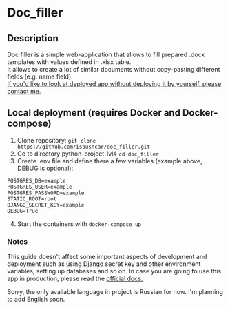 # Doc_filler
## Description
Doc filler is a simple web-application that allows to fill prepared .docx templates with values defined in .xlsx table.  
It allows to create a lot of similar documents without copy-pasting different fields (e.g. name field).  
[If you'd like to look at deployed app without deploying it by yourself, please contact me.](https://t.me/isbushcar)
## Local deployment (requires Docker and Docker-compose)
1. Clone repository: `git clone https://github.com/isbushcar/doc_filler.git`
2. Go to directory python-project-lvl4 `cd doc_filler`
3. Create .env file and define there a few variables (example above, DEBUG is optional):
```
POSTGRES_DB=example 
POSTGRES_USER=example
POSTGRES_PASSWORD=example
STATIC_ROOT=root
DJANGO_SECRET_KEY=example
DEBUG=True
```
4. Start the containers with `docker-compose up`
### Notes
This guide doesn't affect some important aspects of development and deployment
such as using Django secret key and other environment variables, setting up databases and so on.
In case you are going to use this app in production, please read the [official docs.](https://docs.djangoproject.com/)

Sorry, the only available language in project is Russian for now. I'm planning to add English soon.
